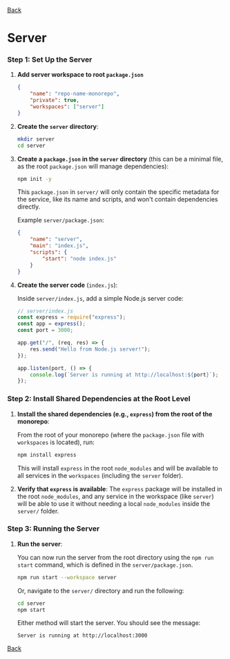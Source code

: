 [Back](index.md)

# Server

### Step 1: Set Up the Server

1. **Add server workspace to root `package.json`**

    ```json
    {
        "name": "repo-name-monorepo",
        "private": true,
        "workspaces": ["server"]
    }
    ```

2. **Create the `server` directory**:

    ```bash
    mkdir server
    cd server
    ```

3. **Create a `package.json` in the `server` directory** (this can be a minimal file, as the root `package.json` will manage dependencies):

    ```bash
    npm init -y
    ```

    This `package.json` in `server/` will only contain the specific metadata for the service, like its name and scripts, and won't contain dependencies directly.

    Example `server/package.json`:

    ```json
    {
        "name": "server",
        "main": "index.js",
        "scripts": {
            "start": "node index.js"
        }
    }
    ```

4. **Create the server code** (`index.js`):

    Inside `server/index.js`, add a simple Node.js server code:

    ```javascript
    // server/index.js
    const express = require("express");
    const app = express();
    const port = 3000;

    app.get("/", (req, res) => {
        res.send("Hello from Node.js server!");
    });

    app.listen(port, () => {
        console.log(`Server is running at http://localhost:${port}`);
    });
    ```

### Step 2: Install Shared Dependencies at the Root Level

1. **Install the shared dependencies (e.g., `express`) from the root of the monorepo**:

    From the root of your monorepo (where the `package.json` file with `workspaces` is located), run:

    ```bash
    npm install express
    ```

    This will install `express` in the root `node_modules` and will be available to all services in the `workspaces` (including the `server` folder).

2. **Verify that `express` is available**: The `express` package will be installed in the root `node_modules`, and any service in the workspace (like `server`) will be able to use it without needing a local `node_modules` inside the `server/` folder.

### Step 3: Running the Server

1. **Run the server**:

    You can now run the server from the root directory using the `npm run start` command, which is defined in the `server/package.json`.

    ```bash
    npm run start --workspace server
    ```

    Or, navigate to the `server/` directory and run the following:

    ```bash
    cd server
    npm start
    ```

    Either method will start the server. You should see the message:

    ```
    Server is running at http://localhost:3000
    ```

[Back](index.md)
